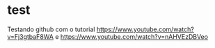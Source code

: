 # test
Testando github com o tutorial https://www.youtube.com/watch?v=Fj3gtbaF8WA e https://www.youtube.com/watch?v=nAHVEzDBVeo

